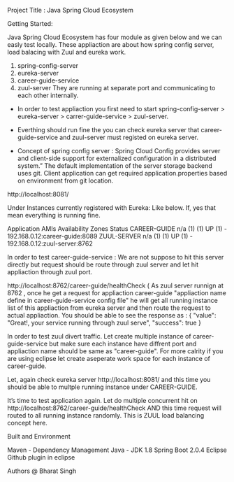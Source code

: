 Project Title : Java Spring Cloud Ecosystem


 
Getting Started:

 Java Spring Cloud Ecosystem has four module as given below and we can easly test locally. These appliaction are about how spring config server, load balacing with Zuul and eureka work.
  
  1. spring-config-server
  2. eureka-server
  3. career-guide-service
  4. zuul-server
They are running at separate port and communicating to each other internally. 

* In order to test appliaction you first need to start spring-config-server > eureka-server > carrer-guide-service > zuul-server.
* Everthing should run fine the you can check eureka server that career-guide-service and zuul-server must registed on eureka server. 

 * Concept of spring config server : Spring Cloud Config provides server and client-side support for externalized configuration in a distributed system.” The default implementation of the server storage backend uses git.  Client application can get required application.properties based on environment from git location.
 
http://localhost:8081/

Under Instances currently registered with Eureka: Like below. If, yes that mean everything is running fine.

Application	AMIs	Availability Zones	Status
CAREER-GUIDE 	n/a (1) 	(1) 	UP (1) - 192.168.0.12:career-guide:8089
ZUUL-SERVER 	n/a (1) 	(1) 	UP (1) - 192.168.0.12:zuul-server:8762

In order to test career-guide-service : We are not suppose to hit this server directly but request should be route through zuul server and let hit appliaction through zuul port.

http://localhost:8762/career-guide/healthCheck ( As zuul server runnign at 8762 , once he get a request for 
 appliaction career-guide "appliaction name define in  career-guide-service config file" he will get all running instance list of this appliaction from eureka server and then route the request to actual appliaction.
 You should be able to see the response as :
 {
    "value": "Great!, your service running through zuul serve",
    "success": true
}

 In order to test zuul divert traffic. Let create multiple instance of career-guide-service but make sure each instance have diffrent port and appliaction name should be same as "career-guide". For more calrity if you are using eclipse let create aseperate work space for each instance of career-guide.

Let, again check eureka server http://localhost:8081/ and this time you should be able to multple running instance under CAREER-GUIDE.

It’s time to test application again. Let do multiple concurrent hit on http://localhost:8762/career-guide/healthCheck AND this time request will routed to all running instance randomly. This is ZUUL load balancing concept here.


Built and Environment
 
 Maven - Dependency Management
 Java - JDK 1.8 
 Spring Boot 2.0.4
 Eclipse
 Github plugin in eclipse
 

Authors
 @ Bharat Singh

